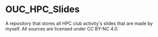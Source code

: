 # OUC_HPC_Slides
A repository that stores all HPC club activity's slides that are made by myself. All sources are licensed under CC BY-NC 4.0.
